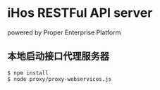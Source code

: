 iHos RESTFul API server
=======================

powered by Proper Enterprise Platform


本地启动接口代理服务器
------------------

```
$ npm install
$ node proxy/proxy-webservices.js
```


